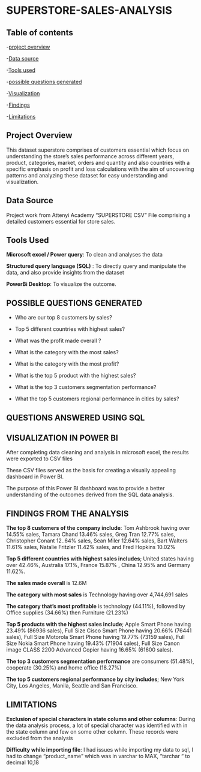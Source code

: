 
#  SUPERSTORE-SALES-ANALYSIS

## Table of contents

-[project overview](#project-overview)

-[Data source](#Data-source)

-[Tools used](#Tools-used)

-[possible questions generated](#possible-questions-generated)

-[Visualization](#Visualization)

-[Findings](#Findings)

-[Limitations](#Limitations)



 ## Project Overview


This dataset superstore comprises of customers essential which focus on understanding the store’s sales performance across different years, product, categories, market, orders and quantity and also countries with a specific emphasis on profit and loss calculations with the aim of uncovering patterns and analyzing these dataset for easy understanding and visualization.


## Data Source


Project work from Attenyi Academy “SUPERSTORE CSV” File comprising a detailed customers essential for store sales.


## Tools Used


**Microsoft excel / Power query**: To clean and analyses the data

**Structured query language (SQL)** : To directly query and manipulate the data, and also provide insights from the dataset

**PowerBi Desktop**: To visualize the outcome.

## POSSIBLE QUESTIONS GENERATED 


+ 	Who are our top 8 customers by sales?

+ Top 5 different countries with highest sales?

+	What was the profit made overall ?

+	What is the category with the most sales?

+	What is the category with the most profit?

+	What is the top 5 product with the highest sales?

+	What is the top 3 customers segmentation performance?

+	What the top 5 customers regional performance in cities by sales?

## QUESTIONS ANSWERED USING SQL


## VISUALIZATION IN POWER BI

After completing data cleaning and analysis in microsoft excel, the results were exported to CSV files

These CSV files served as the basis for creating a visually appealing dashboard in Power BI.

The purpose of this Power BI dashboard was to provide a better understanding of the outcomes derived from the SQL data analysis.

## FINDINGS FROM THE ANALYSIS

**The top 8 customers of the company include**: Tom Ashbrook  having over 14.55% sales, Tamara Chand 13.46% sales, Greg Tran 12.77% sales, Christopher Conant 12..64% sales, Sean Miler 12.64% sales, Bart Walters 11.61% sales, Natalie Fritzler 11.42% sales, and Fred Hopkins 10.02%

**Top 5 different countries with highest sales includes**; United states having over 42.46%, Australia 17.1%, France 15.87% , China 12.95% and Germany 11.62%.

**The sales made overall** is 12.6M

**The category with most sales** is Technology having over 4,744,691 sales

**The category that’s most profitable** is technology (44.11%), followed by Office supplies (34.66%) then Furniture (21.23%)

**Top 5 products with the highest sales include**; Apple Smart Phone having 23.49% (86936 sales), Full Size Cisco Smart Phone having 20.66% (76441 sales), Full Size Motorola Smart Phone having 19.77% (73159 sales), Full Size Nokia Smart Phone having 19.43% (71904 sales), Full Size Canon image CLASS 2200 Advanced Copier having 16.65% (61600 sales).

**The top 3 customers segmentation performance** are consumers (51.48%), cooperate (30.25%) and home office (18.27%)

**The top 5 customers regional performance by city includes**; New York City, Los Angeles, Manila, Seattle and San Francisco.

## LIMITATIONS

 **Exclusion of special characters in state column and other columns**: During the data analysis process, a lot of special character was identified with in the state column and few on some other column. These records were excluded from the analysis

**Difficulty while importing file**: I had issues while importing my data to sql, I had to change “product_name” which was in varchar to MAX, “tarchar “ to decimal 10,18









  


